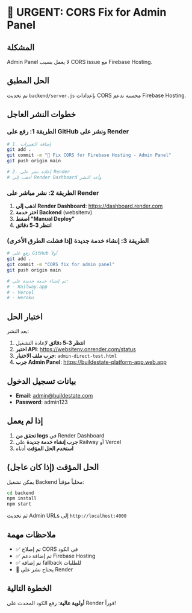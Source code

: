 # 🚨 URGENT: CORS Fix for Admin Panel

## المشكلة
Admin Panel لا يعمل بسبب CORS issue مع Firebase Hosting.

## الحل المطبق
تم تحديث `backend/server.js` بإعدادات CORS محسنة تدعم Firebase Hosting.

## خطوات النشر العاجل

### الطريقة 1: رفع على GitHub ونشر على Render

```bash
# 1. إضافة التغييرات
git add .
git commit -m "🔧 Fix CORS for Firebase Hosting - Admin Panel"
git push origin main

# 2. إعادة نشر على Render
# اذهب إلى Render Dashboard وأعد النشر
```

### الطريقة 2: نشر مباشر على Render

1. **اذهب إلى Render Dashboard**: https://dashboard.render.com
2. **اختر خدمة Backend** (websitenv)
3. **اضغط "Manual Deploy"**
4. **انتظر 3-5 دقائق**

### الطريقة 3: إنشاء خدمة جديدة (إذا فشلت الطرق الأخرى)

```bash
# رفع على GitHub أولاً
git add .
git commit -m "CORS fix for admin panel"
git push origin main

# ثم إنشاء خدمة جديدة على:
# - Railway.app
# - Vercel
# - Heroku
```

## اختبار الحل

بعد النشر:

1. **انتظر 3-5 دقائق** لإعادة التشغيل
2. **اختبر API**: https://websitenv.onrender.com/status
3. **جرب ملف الاختبار**: `admin-direct-test.html`
4. **جرب Admin Panel**: https://buildestate-platform-app.web.app

## بيانات تسجيل الدخول

- **Email**: admin@buildestate.com
- **Password**: admin123

## إذا لم يعمل

1. **تحقق من logs** في Render Dashboard
2. **جرب إنشاء خدمة جديدة** على Railway أو Vercel
3. **استخدم الحل المؤقت** أدناه

## الحل المؤقت (إذا كان عاجل)

يمكن تشغيل Backend محلياً مؤقتاً:

```bash
cd backend
npm install
npm start
```

ثم تحديث Admin URLs إلى `http://localhost:4000`

## ملاحظات مهمة

- ✅ تم إصلاح CORS في الكود
- ✅ تم إضافة دعم Firebase Hosting
- ✅ تم إضافة fallback للطلبات
- 🔄 يحتاج نشر على Render

## الخطوة التالية

**أولوية عالية**: رفع الكود المحدث على Render فوراً!
